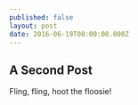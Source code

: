 ```yaml
---
published: false
layout: post
date: 2016-06-19T00:00:00.000Z
---
```

## A Second Post

Fling, fling, hoot the floosie!
